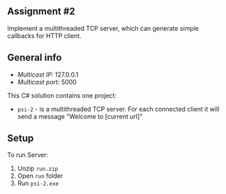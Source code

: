 ## Assignment #2

Implement a multithreaded TCP server, which can generate simple callbacks for HTTP client.

## General info

* *Multicast IP:* 127.0.0.1
* *Multicast port:* 5000

This C# solution contains one project:

* `psi-2` - is a multithreaded TCP server. For each connected client it will send a message "Welcome to [current url]"

## Setup

To run Server:
1. Unzip `run.zip`
2. Open `run` folder
3. Run `psi-2.exe`

